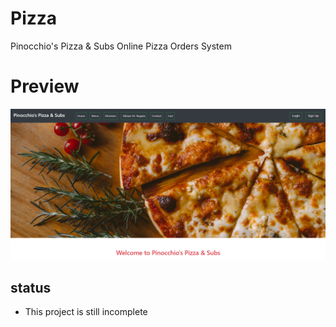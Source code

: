 # Pizza
Pinocchio's Pizza &amp; Subs Online Pizza Orders System

# Preview
![alt text](./images/preview.png)

## status
- This project is still incomplete